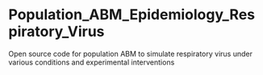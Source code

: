 # Population_ABM_Epidemiology_Respiratory_Virus
Open source code for population ABM to simulate respiratory virus under various conditions and experimental interventions
